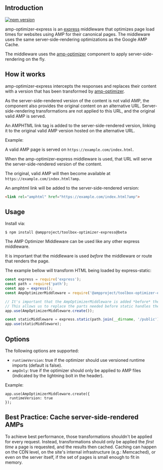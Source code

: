 ## Introduction

[![npm version](https://badge.fury.io/js/@ampproject/toolbox-optimizer-express.svg)](https://badge.fury.io/js/@ampproject/toolbox-optimizer-express)

amp-optimizer-express is an [express](http://expressjs.com/) middleware that optimizes page load
times for websites using AMP for their canonical pages. The middleware uses the same
server-side-rendering optimizations as the Google AMP Cache.

The middleware uses the [amp-optimizer](../optimizer) component to apply server-side-rendering on the fly.

## How it works

amp-optimizer-express intercepts the responses and replaces their content with a version that has been
transformed by [amp-optimizer](../optimizer).

As the server-side-rendered version of the content is not valid AMP, the component also
provides the original content on an alternative URL. Server-side-rendering
transformations are not applied to this URL, and the original valid AMP is served.

An AMPHTML link tag is added to the server-side-rendered version, linking it to the original valid
AMP version hosted on the alternative URL.

Example:

A valid AMP page is served on `https://example.com/index.html`.

When the amp-optimizer-express middleware is used, that URL will serve the server-side-rendered version
of the content.

The original, valid AMP will then become available at `https://example.com/index.html?amp`.

An amphtml link will be added to the server-side-rendered version:

```html
<link rel="amphtml" href="https://example.com/index.html?amp">
```

## Usage

Install via:

```
$ npm install @ampproject/toolbox-optimizer-express@beta
```

The AMP Optimizer Middleware can be used like any other express middleware.

It is important that the middleware is used *before* the middleware or route that renders the page.

The example bellow will transform HTML being loaded by express-static:

```javascript
const express = require('express');
const path = require('path');
const app = express();
const AmpOptimizerMiddleware = require('@ampproject/toolbox-optimizer-express');

// It's important that the AmpOptimizerMiddleware is added *before* the static middleware.
// This allows us to replace the parts needed before static handles the request.
app.use(AmpOptimizerMiddleware.create());

const staticMiddleware = express.static(path.join(__dirname, '/public'));
app.use(staticMiddleware);
```

## Options

The following options are supported:

   * `runtimeVersion`: true if the optimizer should use versioned runtime imports (default is false).
   * `ampOnly`: true if the optimizer should only be applied to AMP files (indicated by the lightning bolt in the header).

Example:

```
app.use(AmpOptimizerMiddleware.create({
  runtimeVersion: true
});
```

## Best Practice: Cache server-side-rendered AMPs

To achieve best performance, those transformations shouldn't be applied for
every request. Instead, transformations should only be applied the *first time*
a page is requested, and the results then cached. Caching can happen on the CDN
level, on the site's internal infrastructure (e.g.: Memcached), or even on the
server itself, if the set of pages is small enough to fit in memory.

